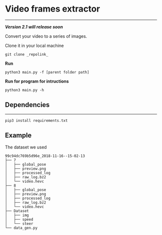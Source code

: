 # Video frames extractor
---
 _**Version 2.1 will release soon**_

Convert your video to a series of images.

Clone it in your local machine
```
git clone _repolink_
```
**Run**
```
python3 main.py -f [parent folder path]
```
**Run for program for intructions**

```
python3 main.py -h
```

## Dependencies
---

```
pip3 install requirements.txt
```
## Example
The dataset we used 
```
99c94dc769b5d96e_2018-11-16--15-02-13
├── 7
│   ├── global_pose
│   ├── preview.png
│   ├── processed_log
│   ├── raw_log.bz2
│   └── video.hevc
├── 8
│   ├── global_pose
│   ├── preview.png
│   ├── processed_log
│   ├── raw_log.bz2
│   └── video.hevc
├── Dataset
│   ├── img
│   ├── speed
│   └── steer
└── data_gen.py
```
